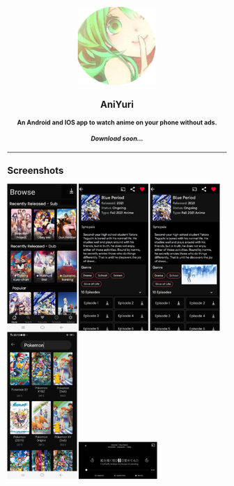 <p align="center"><img src="./page/logo.png" width="180"></p>

<h2 align="center"><b>AniYuri</b></h2>

<h4 align="center">An Android and IOS app to watch anime on your phone without ads.</h4>

<h5 align="center">Download soon...</h5>
<hr>

## Screenshots

<img src="./page/screenshot2.jpg" width=160>
<img src="./page/shreenshot1.jpg" width=160>
<img src="./page/screenshot3.jpg" width=160>
<img src="./page/Screenshot4.jpg" width=160>
<img src="./page/screenshot.jpg" width=180>

